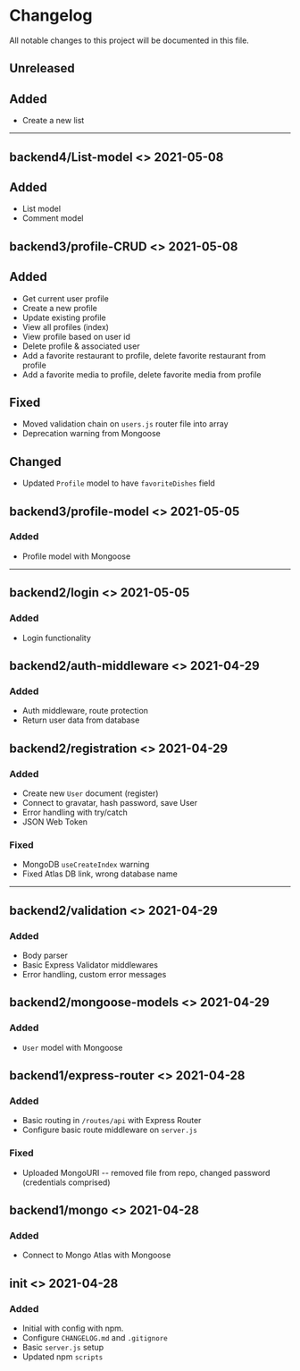 # Changelog

All notable changes to this project will be documented in this file.

## Unreleased

<!-- backend4/list-CRUD <> 2021-05-08 -->

## Added

-   Create a new list

---

## backend4/List-model <> 2021-05-08

## Added

-   List model
-   Comment model

## backend3/profile-CRUD <> 2021-05-08

## Added

-   Get current user profile
-   Create a new profile
-   Update existing profile
-   View all profiles (index)
-   View profile based on user id
-   Delete profile & associated user
-   Add a favorite restaurant to profile, delete favorite restaurant from profile
-   Add a favorite media to profile, delete favorite media from profile

## Fixed

-   Moved validation chain on `users.js` router file into array
-   Deprecation warning from Mongoose

## Changed

-   Updated `Profile` model to have `favoriteDishes` field

## backend3/profile-model <> 2021-05-05

### Added

-   Profile model with Mongoose

---

## backend2/login <> 2021-05-05

### Added

-   Login functionality

## backend2/auth-middleware <> 2021-04-29

### Added

-   Auth middleware, route protection
-   Return user data from database

## backend2/registration <> 2021-04-29

### Added

-   Create new `User` document (register)
-   Connect to gravatar, hash password, save User
-   Error handling with try/catch
-   JSON Web Token

### Fixed

-   MongoDB `useCreateIndex` warning
-   Fixed Atlas DB link, wrong database name

---

## backend2/validation <> 2021-04-29

### Added

-   Body parser
-   Basic Express Validator middlewares
-   Error handling, custom error messages

## backend2/mongoose-models <> 2021-04-29

### Added

-   `User` model with Mongoose

## backend1/express-router <> 2021-04-28

### Added

-   Basic routing in `/routes/api` with Express Router
-   Configure basic route middleware on `server.js`

### Fixed

-   Uploaded MongoURI -- removed file from repo, changed password (credentials comprised)

## backend1/mongo <> 2021-04-28

### Added

-   Connect to Mongo Atlas with Mongoose

## init <> 2021-04-28

### Added

-   Initial with config with npm.
-   Configure `CHANGELOG.md` and `.gitignore`
-   Basic `server.js` setup
-   Updated npm `scripts`
